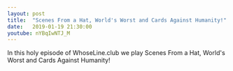 ```yaml
---
layout: post
title:  "Scenes From a Hat, World's Worst and Cards Against Humanity!"
date:   2019-01-19 21:30:00
youtube: nYBqIwNTJ_M
---
```


In this holy episode of WhoseLine.club we play Scenes From a Hat, World's Worst and Cards Against Humanity!

